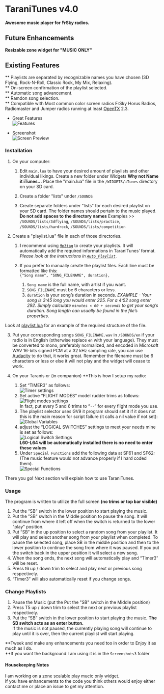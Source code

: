 TaraniTunes v4.0
===========
**Awesome music player for FrSky radios.**  

Future Enhancements
----------------
**Resizable zone widget for "MUSIC ONLY"**  

Existing Features
-----------------
** Playlists are separated by recognizable names you have chosen (3D Flying, Rock-N-Roll, Classic Rock, My Mix, Relaxing).   
** On-screen confirmation of the playlist selected.    
** Automatic song advancement.  
** Ramdon song selection.  
** Compatible with Most common color screen radios FrSky Horus Radios, Radiomaster and Jumper radios running at least [OpenTX](http://www.open-tx.org) 2.3.    

* Great Features  
  ![Features](Screenshots3/clrfeat.png)    
  
* Screenshot  
  ![Screen Preview](Screenshots3/Colorscreen.PNG)  
  
### Installation
1. On your computer:
	1. Edit  `main.lua` to have your desired amount of playlists and other individual likings. Create a new folder under Widgets **Why not Name it iTunes...**  Place the "main.lua" file in the `/WIDGETS/iTunes` directory on your SD card.  

	2. Create a folder "lists" under `/SOUNDS`

	3. Create separate folders under "lists" for each desired playlist on your SD card. The folder names should pertain to the music played. **Do not add spaces to the directory names**
Examples >> `/SOUNDS/lists/3dflying`, `/SOUNDS/lists/practice`, `/SOUNDS/lists/hardrock`, `/SOUNDS/lists/competition`

2. Create a "playlist.lua" file in each of those directories.
	1. I recommend using [`Mp3tag`](https://www.mp3tag.de/en/index.html) to create your playlists. It will automatically add the required informations in TaraniTunes’ format. *Please look at the instructions in [`Auto_Playlist`](/Auto_Playlist)*.

	2.  If you prefer to manually create the playlist files. Each line must be formatted like this:   
	`{"Song name", "SONG_FILENAME", duration},`
		1. `Song name` is the full name, with artist if you want.
		2. `SONG_FILENAME` must be 6 characters or less.
		3. `duration` is your song’s duration in seconds. *EXAMPLE - Your song is 3:45 long you would enter 225. For a 4:52 song enter 292. Simply calculate `minutes × 60 + seconds` to get your song’s duration. Song length can usually be found in the file’s properties.*  

 Look at [playlist.lua](/playlist.lua) for an example of the required structure of the file.

3. Put your corresponding songs `SONG_FILENAME.wav` in `/SOUNDS/en` if your radio is in English (otherwise replace `en` with your language). They must be converted to mono, preferably normalized, and encoded in Microsoft WAV 16-bits signed PCM at a 32 kHz sampling rate, you can use [Audacity](http://www.audacityteam.org) to do that, it works great. Remember the filename must be 6 characters or less or else it will not play and the widget will cease to work.

4. On your Taranis or (in companion) **This is how I setup my radio:
	1. Set “TIMER3” as follows:      
	![Timer settings](Screenshots3/clrtimer.png)  
	2. Set active “FLIGHT MODES” model rudder trims as follows:     
	![Flight modes settings](Screenshots3/clrtrims.png)  
	In fact, put every 5 and 6 trims to “`--`” for every flight mode you use.  
	3. The playlist selector uses GV9 it program should set it if it does not this is the main reason for script failure (it calls a nil value if not set):     
	![Global Variables](Screenshots3/clrgv.png)    
	4. adjust the “LOGICAL SWITCHES” settings to meet your needs mine is set as follows:    
	![Logical Switch Settings](Screenshots3/clrls.png)    
	**L60-L64 will be automatically installed there is no need to enter these values**    
	5. Under `Special Functions` add the following data at SF61 and SF62: (The music feature would not advance properly if I hard coded them).      
  	![Special Functions](Screenshots3/clrsf.png)  
	
There you go! Next section will explain how to use TaraniTunes.    

### Usage

The program is written to utilize the full screen **(no trims or top bar visible)**
1. Put the “SB” switch in the lower position to start playing the music.
2. Put the "SB" switch in the Middle position to pause the song. It will continue from where it left off when the switch is returned to the lower "play" position.
3. Put “SB” in the up position to select a random song from your playlist. It will play and select another song from your playlist when completed.  To pause the selected song, place SB in the middle position and then to the lower position to continue the song from where it was paused.  If you put the switch back in the upper position it will select a new song.
4. When the song ends, the next song will automatically play and “Timer3” will be reset.
5. Press t6 up / down trim to select and play next or previous song respectively.    
6. “Timer3” will also automatically reset if you change songs.     

### Change Playlists     
1. Pause the Music (put the Put the "SB" switch in the Middle position)
2. Press T5 up / down trim to select the next or previous playlist respectively.   
3. Put the “SB” switch in the lower position to start playing the music.
**The SB switch acts as an enter button.**   
If the music is not paused, the currently playing song will continue to play until it is over, then the current playlist will start playing.  

**Tweek and make any enhancements you need too in order to Enjoy it as much as I do.  
**If you want the background I am using it is in the `Screenshots3` folder

####  Housekeeping Notes  
I am working on a zone scalable play mucic only widget.  
If you have enhancements to the code you think others would enjoy either contact me or place an issue to get my attention.

